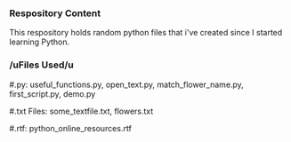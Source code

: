 ### Respository Content

This respository holds random python files that i've created since I started learning Python.

### /uFiles Used/u

#.py:
useful_functions.py, open_text.py, match_flower_name.py, first_script.py, demo.py

#.txt Files:
some_textfile.txt, flowers.txt

#.rtf:
python_online_resources.rtf
